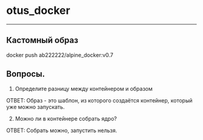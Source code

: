 # otus_docker

________________________________________________________________________________

## Кастомный образ

docker push ab222222/alpine_docker:v0.7

## Вопросы.

1. Определите разницу между контейнером и образом

ОТВЕТ: Образ - это шаблон, из которого создаётся контейнер, который уже можно запускать.

2. Можно ли в контейнере собрать ядро?

ОТВЕТ: Собрать можно, запустить нельзя.



